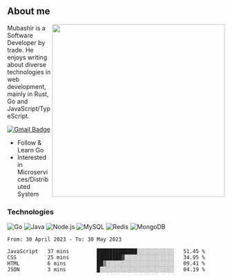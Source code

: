 ## About me

<img align="right" src="https://github-readme-stats-zhiwei-feng.vercel.app/api?username=mub4shir&show_icons=true" width="400" />

Mubashir is a Software Developer by trade. He enjoys writing about diverse technologies in web development, mainly in Rust, Go and JavaScript/TypeScript.

[![Gmail Badge](https://img.shields.io/badge/-mubashir11131719@gmail.com-c14438?style=flat-square&logo=Gmail&logoColor=white&link=mailto:mubashir11131719@gmail.com)](mailto:mubashir11131719@gmail.com)




- Follow & Learn Go
- Interested in Microservices/Distributed System


### Technologies
![Go](https://img.shields.io/badge/-Go-000000?style=flat-square&logo=go)
![Java](https://img.shields.io/badge/-Java-E34A86?style=flat-square&logo=java)
![Node.js](https://img.shields.io/badge/-Node.js-000000?style=flat-square&logo=node.js)
![MySQL](https://img.shields.io/badge/-MySQL-orange?style=flat-square&logo=MySQL)
![Redis](https://img.shields.io/badge/-Redis-black?style=flat-square&logo=Redis)
![MongoDB](https://img.shields.io/badge/-MongoDB-000000?style=flat-square&logo=mongodb)






<!--START_SECTION:waka-->

```text
From: 30 April 2023 - To: 30 May 2023

JavaScript   37 mins         █████████████░░░░░░░░░░░░   51.45 %
CSS          25 mins         ████████▓░░░░░░░░░░░░░░░░   34.95 %
HTML         6 mins          ██▒░░░░░░░░░░░░░░░░░░░░░░   09.41 %
JSON         3 mins          █░░░░░░░░░░░░░░░░░░░░░░░░   04.19 %
```

<!--END_SECTION:waka-->
</p>



